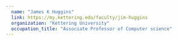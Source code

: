 ```yaml
---
  name: "James K Huggins"
  link: https://my.kettering.edu/faculty/jim-huggins
  organization: "Kettering University"
  occupation_title: "Associate Professor of Computer science"
---
```

